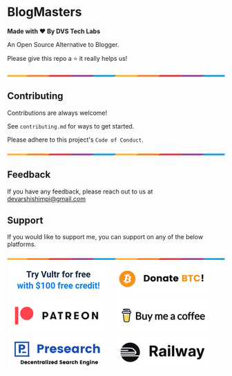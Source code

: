 # BlogMasters

**Made with ❤ By DVS Tech Labs**

An Open Source Alternative to Blogger.

Please give this repo a ⭐ it really helps us!

![Border](images/border.png)
## Contributing

Contributions are always welcome!

See `contributing.md` for ways to get started.

Please adhere to this project's `Code of Conduct`.

![Border](images/border.png)
## Feedback

If you have any feedback, please reach out to us at devarshishimpi@gmail.com

## Support

If you would like to support me, you can support on any of the below platforms.

![Border](images/border.png)
<a href="https://www.vultr.com/?ref=9043736" target="_blank"><img src="images/vultr-try.png"/></a>
<a href="https://dvsdonatebtc.netlify.app/" target="_blank"><img src="images/btc-try.png"/></a>
<a href="https://www.patreon.com/dvstech" target="_blank"><img src="images/patreon-try.png"/></a>
<a href="https://www.buymeacoffee.com/dvstech" target="_blank"><img src="images/buymeacoffee-try.png"/></a>
<a href="https://presearch.com/signup?rid=4339531" target="_blank"><img src="images/presearch-try.png"/></a>
<a href="https://railway.app?referralCode=tXRquz" target="_blank"><img src="images/railway-try.png"/></a>
